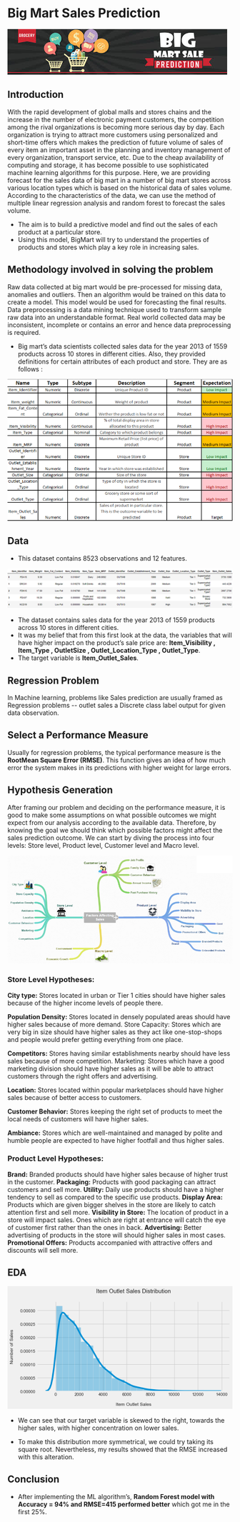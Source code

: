 # Big Mart Sales Prediction
![image.jpg](images/big_mart_sales1.jpg)

## Introduction
With the rapid development of global malls and stores chains and the increase in the number of electronic payment
customers, the competition among the rival organizations is becoming more serious day by day. Each organization is trying to
attract more customers using personalized and short-time offers which makes the prediction of future volume of sales of every
item an important asset in the planning and inventory management of every organization, transport service, etc. Due to the
cheap availability of computing and storage, it has become possible to use sophisticated machine learning algorithms for this
purpose. Here, we are providing forecast for the sales data of big mart in a number of big mart stores across various
location types which is based on the historical data of sales volume. According to the characteristics of the data, we can use the
method of multiple linear regression analysis and random forest to forecast the sales volume.

- The aim is to build a predictive model and find out the sales of each product at a particular store.
- Using this model, BigMart will try to understand the properties of products and stores which play a key role in increasing sales.

## Methodology involved in solving the problem
Raw data collected at big mart would be pre-processed for missing data, anomalies and outliers. Then an algorithm would be trained on this data to create a model. This model would be used for forecasting the final results.
Data preprocessing is a data mining technique used to transform sample raw data into an understandable format. Real world collected data may be inconsistent, incomplete or contains an error and hence data preprocessing is required.
- Big mart’s data scientists collected sales data for the year 2013 of 1559 products across 10 stores in different cities.
Also, they provided definitions for certain attributes of each product and store. They are as follows :

![image.png](images/bigmartsalesdatadescr.png)


## Data
- This dataset contains 8523 observations and 12 features.

![image.jpg](images/bmsalesdata.png)

- The dataset contains sales data for the year 2013 of 1559 products across 10 stores in different cities.
- It was my belief that from this first look at the data, the variables that will have higher impact on the product’s sale price are: __Item_Visibility , Item_Type , OutletSize , Outlet_Location_Type , Outlet_Type__.
- The target variable is __Item_Outlet_Sales__.


## Regression Problem

In Machine learning, problems like Sales prediction are usually framed as Regression problems -- outlet sales a Discrete class label output for given data observation.

## Select a Performance Measure
Usually for regression problems, the typical performance measure is the __RootMean Square Error (RMSE)__. This function gives an idea of how much error the system makes in its predictions with higher weight for large errors.

## Hypothesis Generation 
After framing our problem and deciding on the performance measure, it is good to make some assumptions on what possible outcomes we might expect from our analysis according to the available data. Therefore, by knowing the goal we should think which possible factors might affect the sales prediction outcome. We can start by diving the process into four levels: Store level, Product level, Customer level and Macro level.

![image.jpg](images/bmhypothesis.png)

### Store Level Hypotheses:

__City type:__ Stores located in urban or Tier 1 cities should have higher sales because of the higher income levels of people there.

__Population Density:__ Stores located in densely populated areas should have higher sales because of more demand.
Store Capacity: Stores which are very big in size should have higher sales as they act like one-stop-shops and people would prefer getting everything from one place.

__Competitors:__ Stores having similar establishments nearby should have less sales because of more competition.
Marketing: Stores which have a good marketing division should have higher sales as it will be able to attract customers through the right offers and advertising.

__Location:__ Stores located within popular marketplaces should have higher sales because of better access to customers.

__Customer Behavior:__ Stores keeping the right set of products to meet the local needs of customers will have higher sales.

__Ambiance:__ Stores which are well-maintained and managed by polite and humble people are expected to have higher footfall and thus higher sales.

### Product Level Hypotheses:

__Brand:__ Branded products should have higher sales because of higher trust in the customer.
__Packaging:__ Products with good packaging can attract customers and sell more.
__Utility:__ Daily use products should have a higher tendency to sell as compared to the specific use products.
__Display Area:__ Products which are given bigger shelves in the store are likely to catch attention first and sell more.
__Visibility in Store:__ The location of product in a store will impact sales. Ones which are right at entrance will catch the eye of customer first rather than the ones in back.
__Advertising:__ Better advertising of products in the store will should higher sales in most cases.
__Promotional Offers:__ Products accompanied with attractive offers and discounts will sell more.

## EDA

![image.jpg](images/bmeda.png)

- We can see that our target variable is skewed to the right, towards the higher sales, with higher concentration on lower sales.

- To make this distribution more symmetrical, we could try taking its square root. Nevertheless, my results showed that the RMSE increased with this alteration.

## Conclusion 

- After implementing the ML algorithm’s, __Random Forest model with Accuracy = 94% and RMSE=415 performed better__ which got me in the first 25%.
